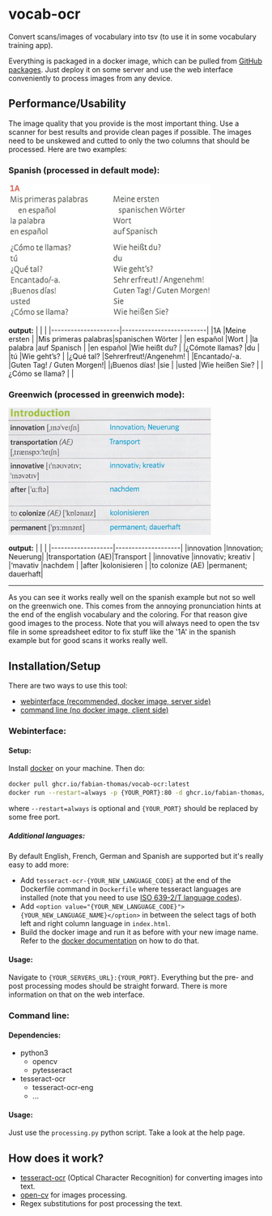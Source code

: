 # vocab-ocr

Convert scans/images of vocabulary into tsv (to use it in some vocabulary training app).

Everything is packaged in a docker image, which can be pulled from [GitHub packages](https://github.com/fabian-thomas/vocab-ocr/pkgs/container/vocab-ocr). Just deploy it on some server and use the web interface conveniently to process images from any device.

## Performance/Usability

The image quality that you provide is the most important thing. Use a scanner for best results and provide clean pages if possible. The images need to be unskewed and cutted to only the two columns that should be processed. Here are two examples:

### Spanish (processed in default mode):

<img alt="spanish test image" src="images/spanish.png" width="400"/>

**output:**
|<!---->              |<!---->                   |
|---------------------|--------------------------|
|1A                   |Meine ersten              |
|Mis primeras palabras|spanischen Wörter         |
|en español           |Wort                      |
|la palabra           |auf Spanisch              |
|en español           |Wie heißt du?             |
|¿Cómote llamas?      |du                        |
|tú                   |Wie geht’s?               |
|¿Qué tal?            |Sehrerfreut!/Angenehm!    |
|Encantado/-a.        |Guten Tag! / Guten Morgen!|
|¡Buenos días!        |sie                       |
|usted                |Wie heißen Sie?           |
|¿Cómo se llama?      |                          |

### Greenwich (processed in greenwich mode):

<img alt="greenwich test image" src="images/greenwich.png" width="400"/>

**output:**
|<!---->            |<!---->             |
|-------------------|--------------------|
|innovation         |Innovation; Neuerung|
|transportation (AE)|Transport           |
|innovative         |innovativ; kreativ  |
|‘mavativ           |nachdem             |
|after              |kolonisieren        |
|to colonize (AE)   |permanent; dauerhaft|

---

As you can see it works really well on the spanish example but not so well on the greenwich one. This comes from the annoying pronunciation hints at the end of the english vocabulary and the coloring. For that reason give good images to the process. Note that you will always need to open the tsv file in some spreadsheet editor to fix stuff like the '1A' in the spanish example but for good scans it works really well.

## Installation/Setup

There are two ways to use this tool:
- [webinterface (recommended, docker image, server side)](#webinterface)
- [command line (no docker image, client side)](#command-line)

### Webinterface:

#### Setup:

Install [docker](https://www.docker.com/) on your machine. Then do:
```bash
docker pull ghcr.io/fabian-thomas/vocab-ocr:latest
docker run --restart=always -p {YOUR_PORT}:80 -d ghcr.io/fabian-thomas/vocab-ocr
```
where `--restart=always` is optional and `{YOUR_PORT}` should be replaced by some free port.

##### Additional languages:

By default English, French, German and Spanish are supported but it's really easy to add more:
- Add `tesseract-ocr-{YOUR_NEW_LANGUAGE_CODE}` at the end of the Dockerfile command in `Dockerfile` where tesseract languages are installed (note that you need to use [ISO 639-2/T language codes](https://en.wikipedia.org/wiki/List_of_ISO_639-1_codes)).
- Add `<option value="{YOUR_NEW_LANGUAGE_CODE}">{YOUR_NEW_LANGUAGE_NAME}</option>` in between the select tags of both left and right column language in `index.html`.
- Build the docker image and run it as before with your new image name. Refer to the [docker documentation](https://docs.docker.com/engine/reference/commandline/build/) on how to do that.

#### Usage:

Navigate to `{YOUR_SERVERS_URL}:{YOUR_PORT}`. Everything but the pre- and post processing modes should be straight forward. There is more information on that on the web interface.

### Command line:

#### Dependencies:
- python3
    - opencv
    - pytesseract
- tesseract-ocr
    - tesseract-ocr-eng
    - ...

#### Usage:
Just use the `processing.py` python script. Take a look at the help page.

## How does it work?
- [tesseract-ocr](https://github.com/tesseract-ocr/tesseract) (Optical Character Recognition) for converting images into text.
- [open-cv](https://opencv.org/) for images processing.
- Regex substitutions for post processing the text.
